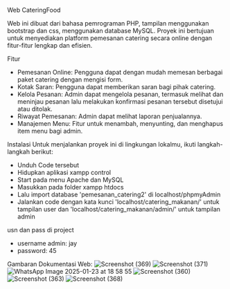 Web CateringFood

Web ini dibuat dari bahasa pemrograman PHP, tampilan menggunakan bootstrap dan css, menggunakan database MySQL. Proyek ini bertujuan untuk menyediakan platform pemesanan catering secara online dengan fitur-fitur lengkap dan efisien.

Fitur
- Pemesanan Online: Pengguna dapat dengan mudah memesan berbagai paket catering dengan mengisi form.
- Kotak Saran: Pengguna dapat memberikan saran bagi pihak catering.
- Kelola Pesanan: Admin dapat mengelola pesanan, termasuk melihat dan meninjau pesanan lalu melakukan konfirmasi pesanan tersebut disetujui atau ditolak.
- Riwayat Pemesanan: Admin dapat melihat laporan penjualannya.
- Manajemen Menu: Fitur untuk menambah, menyunting, dan menghapus item menu bagi admin.

Instalasi
Untuk menjalankan proyek ini di lingkungan lokalmu, ikuti langkah-langkah berikut:
- Unduh Code tersebut
- Hidupkan aplikasi xampp control
- Start pada menu Apache dan MySQL
- Masukkan pada folder xampp htdocs
- Lalu import database 'pemesanan_catering2' di localhost/phpmyAdmin
- Jalankan code dengan kata kunci 'localhost/catering_makanan/' untuk tampilan user dan 'localhost/catering_makanan/admin/' untuk tampilan admin

usn dan pass di project
- username admin: jay
- password: 45

Gambaran Dokumentasi Web:
![Screenshot (369)](https://github.com/user-attachments/assets/b44ea68a-48f5-4d96-807c-4d03e8550295)
![Screenshot (371)](https://github.com/user-attachments/assets/be4f80e3-9c19-4279-9e28-8c45af18a840)
![WhatsApp Image 2025-01-23 at 18 58 55](https://github.com/user-attachments/assets/3894f2d5-aca8-40fc-b169-0984a77825e9)
![Screenshot (360)](https://github.com/user-attachments/assets/28107e03-f426-41cd-a66b-7b0eecbaeff2)
![Screenshot (363)](https://github.com/user-attachments/assets/42efadf0-143c-45c4-b9bf-02f2921d0f49)
![Screenshot (368)](https://github.com/user-attachments/assets/c2e84e4f-bbd0-4bb0-9ead-26d36fc9b2fc)

